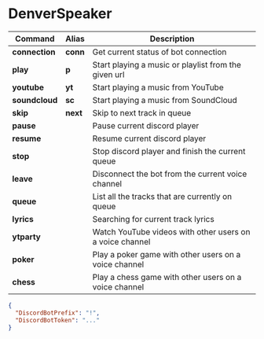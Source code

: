 # DenverSpeaker
  
| Command | Alias | Description |
| --- | --- | --- |
| **connection** | **conn** | Get current status of bot connection |
| **play** | **p** | Start playing a music or playlist from the given url |
| **youtube** | **yt** | Start playing a music from YouTube |
| **soundcloud** | **sc** | Start playing a music from SoundCloud |
| **skip** | **next** | Skip to next track in queue |
| **pause** |  | Pause current discord player |
| **resume** |  | Resume current discord player |
| **stop** |  | Stop discord player and finish the current queue |
| **leave** |  | Disconnect the bot from the current voice channel |
| **queue** |  | List all the tracks that are currently on queue |
| **lyrics** |  | Searching for current track lyrics |
| **ytparty** |  | Watch YouTube videos with other users on a voice channel |
| **poker** |  | Play a poker game with other users on a voice channel |
| **chess** |  | Play a chess game with other users on a voice channel |

```json
{
  "DiscordBotPrefix": "!",
  "DiscordBotToken": "..."
}
```
